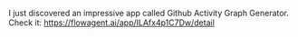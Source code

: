 I just discovered an impressive app called Github Activity Graph Generator. Check it: https://flowagent.ai/app/ILAfx4p1C7Dw/detail
